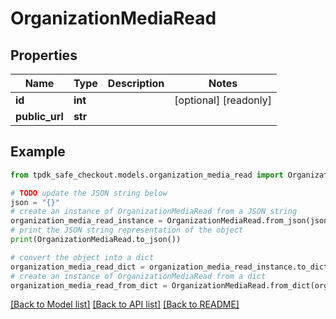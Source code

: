 # OrganizationMediaRead



## Properties

Name | Type | Description | Notes
------------ | ------------- | ------------- | -------------
**id** | **int** |  | [optional] [readonly] 
**public_url** | **str** |  | 

## Example

```python
from tpdk_safe_checkout.models.organization_media_read import OrganizationMediaRead

# TODO update the JSON string below
json = "{}"
# create an instance of OrganizationMediaRead from a JSON string
organization_media_read_instance = OrganizationMediaRead.from_json(json)
# print the JSON string representation of the object
print(OrganizationMediaRead.to_json())

# convert the object into a dict
organization_media_read_dict = organization_media_read_instance.to_dict()
# create an instance of OrganizationMediaRead from a dict
organization_media_read_from_dict = OrganizationMediaRead.from_dict(organization_media_read_dict)
```
[[Back to Model list]](../README.md#documentation-for-models) [[Back to API list]](../README.md#documentation-for-api-endpoints) [[Back to README]](../README.md)


